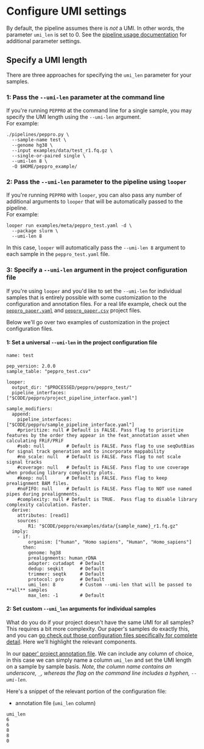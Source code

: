 # Configure UMI settings

By default, the pipeline assumes there is *not* a UMI. In other words, the parameter `umi_len` is set to 0. See the [pipeline usage documentation](usage.md) for additional parameter settings.

## Specify a UMI length 

There are three approaches for specifying the `umi_len` parameter for your samples.

### 1: Pass the `--umi-len` parameter at the command line

If you're running `PEPPRO` at the command line for a single sample, you may specify the UMI length using the `--umi-len` argument.  
For example: 
```
./pipelines/peppro.py \
  --sample-name test \
  --genome hg38 \
  --input examples/data/test_r1.fq.gz \
  --single-or-paired single \
  --umi-len 8 \
  -O $HOME/peppro_example/
```

### 2: Pass the `--umi-len` parameter to the pipeline using `looper`

If you're running `PEPPRO` with `looper`, you can also pass any number of additional arguments to `looper` that will be automatically passed to the pipeline.  
For example:
```
looper run examples/meta/peppro_test.yaml -d \
  --package slurm \
  --umi-len 8
```

In this case, `looper` will automatically pass the `--umi-len 8` argument to each sample in the `peppro_test.yaml` file.

### 3: Specify a `--umi-len` argument in the project configuration file

If you're using `looper` and you'd like to set the `--umi-len` for individual samples that is entirely possible with some customization to the configuration and annotation files.  For a real life example, check out the [`peppro_paper.yaml`](https://github.com/databio/ppqc/blob/master/peppro_paper.yaml) and [`peppro_paper.csv`](https://github.com/databio/ppqc/blob/master/peppro_paper.csv) project files.

Below we'll go over two examples of customization in the project configuration files.

#### 1: Set a universal `--umi-len` in the project configuration file

```
name: test

pep_version: 2.0.0
sample_table: "peppro_test.csv"

looper:
  output_dir: "$PROCESSED/peppro/peppro_test/"
  pipeline_interfaces: ["$CODE/peppro/project_pipeline_interface.yaml"]

sample_modifiers:
  append:
    pipeline_interfaces: ["$CODE/peppro/sample_pipeline_interface.yaml"]
    #prioritize: null # Default is FALSE. Pass flag to prioritize features by the order they appear in the feat_annotation asset when calculating FRiF/PRiF
    #sob: null        # Default is FALSE. Pass flag to use seqOutBias for signal track generation and to incorporate mappability
    #no_scale: null   # Default is FALSE. Pass flag to not scale signal tracks
    #coverage: null   # Default is FALSE. Pass flag to use coverage when producing library complexity plots.
    #keep: null       # Default is FALSE. Pass flag to keep prealignment BAM files.
    #noFIFO: null     # Default is FALSE. Pass flag to NOT use named pipes during prealignments.
    #complexity: null # Default is TRUE.  Pass flag to disable library complexity calculation. Faster.
  derive:
    attributes: [read1]
    sources:
        R1: "$CODE/peppro/examples/data/{sample_name}_r1.fq.gz"
  imply:
    - if:
        organism: ["human", "Homo sapiens", "Human", "Homo_sapiens"]
      then:
        genome: hg38
        prealignments: human_rDNA
        adapter: cutadapt  # Default
        dedup: seqkit      # Default
        trimmer: seqtk     # Default
        protocol: pro      # Default
        umi_len: 8         # Custom --umi-len that will be passed to **all** samples
        max_len: -1        # Default
```

#### 2: Set custom `--umi_len` arguments for individual samples

What do you do if your project doesn't have the same UMI for all samples? This requires a bit more complexity.  Our paper's samples do exactly this, and you can [go check out those configuration files specifically for complete detail](https://github.com/databio/ppqc/).  Here we'll highlight the relevant components.

In our [paper' project annotation file](https://github.com/databio/ppqc/blob/master/peppro_paper.csv).  We can include any column of choice, in this case we can simply name a column `umi_len` and set the UMI length on a sample by sample basis. *Note, the column name contains an underscore, `_`, whereas the flag on the command line includes a hyphen, `--umi-len`.*

Here's a snippet of the relevant portion of the configuration file:
- annotation file (`umi_len` column)
```
umi_len
6
6
8
8
0
```

